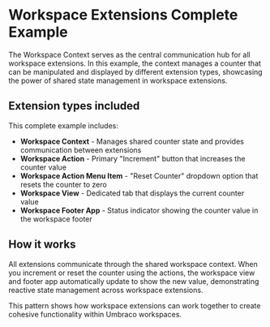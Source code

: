 # Workspace Extensions Complete Example

The Workspace Context serves as the central communication hub for all workspace extensions. In this example, the context manages a counter that can be manipulated and displayed by different extension types, showcasing the power of shared state management in workspace extensions.

## Extension types included

This complete example includes:

- **Workspace Context** - Manages shared counter state and provides communication between extensions
- **Workspace Action** - Primary "Increment" button that increases the counter value
- **Workspace Action Menu Item** - "Reset Counter" dropdown option that resets the counter to zero
- **Workspace View** - Dedicated tab that displays the current counter value
- **Workspace Footer App** - Status indicator showing the counter value in the workspace footer

## How it works

All extensions communicate through the shared workspace context. When you increment or reset the counter using the actions, the workspace view and footer app automatically update to show the new value, demonstrating reactive state management across workspace extensions.

This pattern shows how workspace extensions can work together to create cohesive functionality within Umbraco workspaces.
